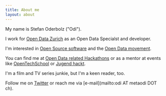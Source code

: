 ```yaml
---
title: About me
layout: about
---
```


My name is Stefan Oderbolz ("Odi").

I work for [Open Data Zurich](http://stadt-zuerich.ch/opendata) as an Open Data Specialst and developer. 

I'm interested in [Open Source software](http://github.com/metaodi) and the [Open Data movement](http://www.opendata.ch/).

You can find me at [Open Data related Hackathons](https://make.opendata.ch/) or as a mentor at events like [OpenTechSchool](http://www.opentechschool.org/) or [Jugend hackt](https://jugendhackt.ch).

I'm a film and TV series junkie, but I'm a keen reader, too.

Follow me on [Twitter](http://twitter.com/odi) or reach me via [e-mail](mailto:odi AT metaodi DOT ch).
